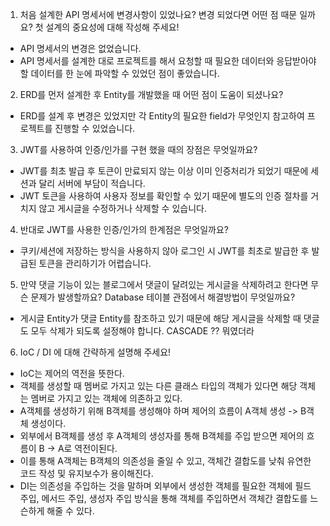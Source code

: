 1. 처음 설계한 API 명세서에 변경사항이 있었나요?
   변경 되었다면 어떤 점 때문 일까요? 첫 설계의 중요성에 대해 작성해 주세요!
- API 명세서의 변경은 없었습니다.
- API 명세서를 설계한 대로 프로젝트를 해서 요청할 때 필요한 데이터와 응답받아야 할 데이터를 한 눈에 파악할 수 있었던 점이 좋았습니다.
2. ERD를 먼저 설계한 후 Entity를 개발했을 때 어떤 점이 도움이 되셨나요?
- ERD를 설계 후 변경은 있었지만 각 Entity의 필요한 field가 무엇인지 참고하여 프로젝트를 진행할 수 있었습니다.
3. JWT를 사용하여 인증/인가를 구현 했을 때의 장점은 무엇일까요?
- JWT를 최초 발급 후 토큰이 만료되지 않는 이상 이미 인증처리가 되었기 때문에 세션과 달리 서버에 부담이 적습니다.
- JWT 토큰을 사용하여 사용자 정보를 확인할 수 있기 때문에 별도의 인증 절차를 거치지 않고 게시글을 수정하거나 삭제할 수 있습니다.
4. 반대로 JWT를 사용한 인증/인가의 한계점은 무엇일까요?
- 쿠키/세션에 저장하는 방식을 사용하지 않아 로그인 시 JWT를 최초로 발급한 후 발급된 토큰을 관리하기가 어렵습니다.
5. 만약 댓글 기능이 있는 블로그에서 댓글이 달려있는 게시글을 삭제하려고 한다면 무슨 문제가 발생할까요? Database 테이블 관점에서 해결방법이 무엇일까요?
- 게시글 Entity가 댓글 Entity를 참조하고 있기 때문에 해당 게시글을 삭제할 때 댓글도 모두 삭제가 되도록 설정해야 합니다. CASCADE ?? 뭐였더라
6. IoC / DI 에 대해 간략하게 설명해 주세요!
- IoC는 제어의 역전을 뜻한다.
- 객체를 생성할 때 멤버로 가지고 있는 다른 클래스 타입의 객체가 있다면 해당 객체는 멤버로 가지고 있는 객체에 의존하고 있다.
- A객체를 생성하기 위해 B객체를 생성해야 하며 제어의 흐름이 A객체 생성 -> B객체 생성이다.
- 외부에서 B객체를 생성 후 A객체의 생성자를 통해 B객체를 주입 받으면 제어의 흐름이 B -> A로 역전이된다.
- 이를 통해 A객체는 B객체의 의존성을 줄일 수 있고, 객체간 결합도를 낮춰 유연한 코드 작성 및 유지보수가 용이해진다.
- DI는 의존성을 주입하는 것을 말하며 외부에서 생성한 객체를 필요한 객체에 필드 주입, 메서드 주입, 생성자 주입 방식을 통해 객체를 주입하면서 객체간 결합도를 느슨하게 해줄 수 있다.